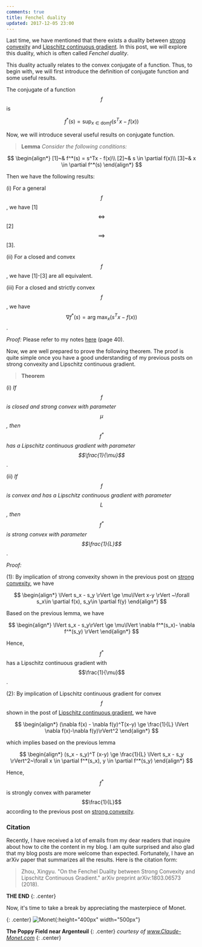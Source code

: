 ```yaml
---
comments: true
title: Fenchel duality
updated: 2017-12-05 23:00
---
```

Last time, we have mentioned that there exists a duality between [strong convexity](http://xingyuzhou.org/blog/notes/strong-convexity) and [Lipschitz continuous gradient](http://xingyuzhou.org/blog/notes/Lipschitz-gradient). In this post, we will explore this duality, which is often called _Fenchel duality_. 

This duality actually relates to the convex conjugate of a function. Thus, to begin with, we will first introduce the definition of conjugate function and some useful results.

The conjugate of a function $$f$$ is

$$		
	f^*(s) = \sup_{x \in \text{dom} f} (s^T x - f(x))
$$

Now, we will introduce several useful results on conjugate function.

>**Lemma** _Consider the following conditions:_
>
$$
\begin{align*}
	[1]~& f^*(s) =  s^Tx - f(x)\\
	[2]~& s \in \partial f(x)\\
	[3]~& x \in \partial f^*(s)
\end{align*}
$$
>
Then we have the following results:
>
(i) For a general $$f$$, we have [1] $$\iff$$ [2] $$\implies$$ [3].
>
(ii) For a closed and convex $$f$$, we have [1]-[3] are all equivalent.
>
(iii) For a closed and strictly convex $$f$$, we have $$\nabla f^*(s) = \arg\!\max_x(s^T x - f(x))$$.

_Proof:_ Please refer to my notes [here](http://xingyuzhou.org/talks/Fenchel_duality.pdf) (page 40).

<div class="divider"></div>

Now, we are well prepared to prove the following theorem. The proof is quite simple once you have a good understanding of my previous posts on strong convexity and Lipschitz continuous gradient.

>**Theorem**
>
(i) _If $$f$$ is closed and strong convex with parameter $$\mu$$, then $$f^*$$ has a Lipschitz continuous gradient with parameter $$\frac{1}{\mu}$$_.
>
(ii) _If $$f$$ is convex and has a Lipschitz continuous gradient with parameter $$L$$, then $$f^*$$ is strong convex with parameter $$\frac{1}{L}$$_.

_Proof:_

(1): By implication of strong convexity shown in the previous post on [strong convexity](http://xingyuzhou.org/blog/notes/strong-convexity), we have

$$
\begin{align*}
		\lVert s_x - s_y \rVert \ge \mu\lVert x-y \rVert ~\forall s_x\in \partial f(x), s_y\in \partial f(y)
\end{align*}
$$

Based on the previous lemma, we have

$$
\begin{align*}
		\lVert s_x - s_y\rVert \ge \mu\lVert \nabla f^*(s_x)- \nabla f^*(s_y) \rVert
\end{align*}
$$

Hence, $$f^*$$ has a Lipschitz continuous gradient with $$\frac{1}{\mu}$$.


(2): By implication of Lipschitz continuous gradient for convex $$f$$ shown in the post of [Lipschitz continuous gradient](http://xingyuzhou.org/blog/notes/Lipschitz-gradient), we have

$$
\begin{align*}
		(\nabla f(x) - \nabla f(y)^T(x-y) \ge \frac{1}{L} \lVert \nabla f(x)-\nabla f(y)\rVert^2
\end{align*}
$$

which implies based on the previous lemma

$$
\begin{align*}
		(s_x - s_y)^T (x-y) \ge \frac{1}{L} \lVert s_x - s_y \rVert^2~\forall x \in \partial f^*(s_x), y \in \partial f^*(s_y)
\end{align*}
$$

Hence, $$f^*$$ is strongly convex with parameter $$\frac{1}{L}$$ according to the previous post on [strong convexity](http://xingyuzhou.org/blog/notes/strong-convexity). $$\tag*{$\Box$}$$







<!-- Last time, we talked about [strong convexity](http://xingyuzhou.org/blog/notes/strong-convexity). Today, let us look at another important concept in convex optimization, named _Lipschitz continuous gradient_ condition, which is essential to ensuring convergence of many gradient decent based algorithms. The post is also mainly based on my course project report.  

It is worth noting that there exits a duality (Fenchel duality) between strong convexity and Lipschitz continuous gradient, which implies that once we have a good understanding of one, we may easily understand the other one.

**Note:** Indeed, all the results in this post can be easily proved via the same method adopted in the post of strong convexity. This is the beauty of duality!

As usual, let's us first begin with the definition.

A differentiable function $$f$$ is said to have an L-Lipschitz continuous gradient if for some $$L>0$$

$$
\lVert \nabla f(x) - \nabla f(y)\rVert \le L \lVert x-y\rVert,~\forall x,y.
$$

**Note:** The definition doesn't assume convexity of $$f$$.

Now, we will list some other conditions that are related or equivalent to Lipschitz continuous gradient condition.

$$
\begin{align}
	[0]~&\lVert\nabla f(x) - \nabla f(y)\rVert \le L \lVert x-y\rVert,~\forall x,y.\\
	[1]~&g(x) = \frac{L}{2}x^T x - f(x) \text{ is convex },~\forall x\\
	[2]~&f(y)\le f(x)+\nabla f(x)^T(y-x)+\frac{L}{2}\lVert y-x\rVert^2,~\forall x,y.\\
	[3]~&(\nabla f(x) - \nabla f(y)^T(x-y) \le L \rVert x-y\rVert^2, ~\forall x,y.\\
	[4]~&f(\alpha x+ (1-\alpha) y) \ge \alpha f(x) + (1-\alpha) f(y) - \frac{\alpha (1-\alpha)L}{2}\lVert x-y\rVert^2,~\forall x,y \text{ and } \alpha \in [0,1]\\
	[5]~&f(y)\ge f(x)+\nabla f(x)^T(y-x)+\frac{1}{2L}\lVert\nabla f(y)-\nabla f(x)\rVert^2,~\forall x,y.\\
	[6]~&(\nabla f(x) - \nabla f(y)^T(x-y) \ge \frac{1}{L} \lVert \nabla f(x)-\nabla f(y)\rVert^2, ~\forall x,y.\\
	[7]~&f(\alpha x+ (1-\alpha) y) \le \alpha f(x) + (1-\alpha) f(y) - \frac{\alpha (1-\alpha)}{2L}\lVert\nabla f(x)-\nabla f(y)\rVert^2,~\forall x,y \text{ and }\alpha \in [0,1].
\end{align}
$$

**Note:** We assume that the domain for $$f$$ and $$g$$ are both $$\mathbb{R}^n$$, and hence convex.

<div class="divider"></div>

### Relationships Between Conditions

The next proposition gives the relationships between all the conditions mentioned above. If you have already mastered all the tricks in the post of [strong convexity](http://xingyuzhou.org/blog/notes/strong-convexity), you can easily prove all the results by yourself. Try it now!

>**Proposition** _For a function $$f$$ with a Lipschitz continuous gradient over $$\mathbb{R}^n$$, the following implications hold:_
>
$$
[5] \equiv [7] \rightarrow [6] \rightarrow [0] \rightarrow [1] \equiv [2] \equiv [3] \equiv [4]
$$
>
If we further assume that $$f$$ is convex, then we have all the conditions $$[0]-[7]$$ are equivalent.

_Proof:_ Again, the key idea behind the proof is transformation, i.e., transform a $$f$$ with Lipschitz continuous gradient to another convex function $$g$$, which enables us to apply the equivalent conditions for convexity.

$$[1] \equiv [2]$$: It follows from the first-order condition for convexity of $$g(x)$$, i.e., $$g(x)$$ is convex if and only if $$g(y)\ge g(x) + \nabla g(x)^T(y-x),~\forall x,y.$$

$$[1] \equiv [3]$$: It follows from the monotone gradient condition for convexity of $$g(x)$$, i.e., $$g(x)$$ is convex if and only if $$(\nabla g(x) - \nabla g(y))^T(x-y) \ge 0,~\forall x,y.$$

$$[1] \equiv [4]$$: It simply follows from the definition of convexity, i.e., $$g(x)$$ is convex if $$g(\alpha x+ (1-\alpha) y) \le \alpha g(x) + (1-\alpha) g(y), ~\forall x,y, \alpha\in [0,1].$$

$$[0]\rightarrow[3]$$: It simply follows from the Cauchy-Schwartz inequality.

$$[6]\rightarrow[0]$$: It simply follows from the Cauchy-Schwartz inequality.

$$[7]\rightarrow[5]$$: Interchanging $$x$$ and $$y$$ in [7] and re-arranging, we have

$$
\begin{align}
	f(y) \ge f(x) + \frac{f(x+\alpha (y-x)) -f(x)}{\alpha} + \frac{1-\alpha}{2L}\lVert\nabla f(x) - \nabla f(y)\rVert^2
\end{align}
$$

As $$\alpha \downarrow 0$$, we get $$[5]$$.

$$[5]\rightarrow[7]$$: Let $$z = \alpha x + (1-\alpha) y \in \mathbb{R}^n$$, we have

$$
	f(x)\ge f(z)+\nabla f(z)^T(x-z)+\frac{1}{2L}\lVert \nabla f(x)-\nabla f(z)\rVert^2
$$

$$
	f(y)\ge f(z)+\nabla f(z)^T(y-z)+\frac{1}{2L}||\nabla f(y)-\nabla f(z)||^2
$$

Multiplying the first inequality with $$\alpha$$ and second inequality with $$1-\alpha$$, and adding them together yields

$$
\begin{align}
	f(\alpha x+ (1-\alpha) y) &\le \alpha f(x) + (1-\alpha) f(y) - \frac{\alpha}{2L}||\nabla f(x)-\nabla f(z)||^2 - \frac{1-\alpha}{2L}||\nabla f(y)-\nabla f(z)||^2\\
	& \le \alpha f(x) + (1-\alpha) f(y) - \frac{\alpha (1-\alpha)}{2L}||\nabla f(x)-\nabla f(y)||^2
\end{align}
$$

where the second inequality follows from the inequality $$\alpha \lVert x\rVert^2 + (1-\alpha) \lVert y\rVert^2 \ge \alpha (1-\alpha)\lVert x-y\rVert^2.$$

If $$f$$ is convex, we can easily show $$[1] \rightarrow [5]$$, which implies that all the conditions are equivalent in this case.

$$[1]\rightarrow[5]$$: Let us consider the function $$\phi_x(z) = f(z) - \nabla f(x)^T z$$, which obtain its optimum at $$z^* = x$$ as $$f$$ is convex. Moreover, we have $$h(z) = \frac{L}{2}z^Tz - \phi_x(z)$$ is convex since $$[1]$$ holds, which implies that

$$
\phi_x(z)\le \phi_x(y)+\nabla \phi_x(y)^T(z-y)+\frac{L}{2}\lVert z-y\rVert^2
$$
Taking minimization with respect to $$z$$ on both sides, yields,

$$
\begin{align}
	f(y) - f(x) - \nabla f(x) (y-x) &= \phi_x(y) - \phi_x(x)\\
	& \ge \frac{1}{2L}\lVert \nabla \phi_x(y)\rVert^2\\
	& = \frac{1}{2L}\lVert \nabla f(y) - \nabla f(x)\rVert^2
\end{align}
$$

Re-arranging gives the result. $$\tag*{$\Box$}$$ -->

### Citation
Recently, I have received a lot of emails from my dear readers that inquire about how to cite the content in my blog. I am quite surprised and also glad that my blog posts are more welcome than expected. Fortunately, I have an arXiv paper that summarizes all the results. Here is the citation form:

> Zhou, Xingyu. "On the Fenchel Duality between Strong Convexity and Lipschitz Continuous Gradient." arXiv preprint arXiv:1803.06573 (2018).


**THE END**
{: .center}

<div class="divider"></div>

Now, it's time to take a break by appreciating the masterpiece of Monet.


{: .center}
![Monet](http://xingyuzhou.org/blog/assets/post_images/pop.jpg){:height="400px" width="500px"}

**The Poppy Field near Argenteuil**
{: .center}
_courtesy of www.Claude-Monet.com_
{: .center}
